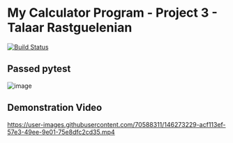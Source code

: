 # My Calculator Program - Project 3 - Talaar Rastguelenian
[![Build Status](https://app.travis-ci.com/tlr24/calc_project.svg?branch=main)](https://app.travis-ci.com/tlr24/calc_project)   
## Passed pytest
![image](https://user-images.githubusercontent.com/70588311/146261891-cad665b9-662b-4bfc-b0b0-4865e64d1574.png)  
## Demonstration Video  
https://user-images.githubusercontent.com/70588311/146273229-acf113ef-57e3-49ee-9e01-75e8dfc2cd35.mp4  

